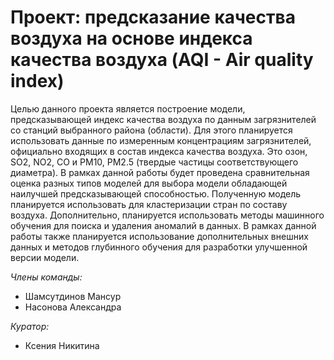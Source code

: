 # Проект: предсказание качества воздуха на основе индекса качества воздуха (AQI - Air quality index)

Целью данного проекта является построение модели, предсказывающей индекс качества воздуха по данным загрязнителей со станций выбранного района (области). Для этого планируется использовать данные по измеренным концентрациям загрязнителей, официально входящих в состав индекса качества воздуха. Это озон, SO2, NO2, CO и PM10, PM2.5 (твердые частицы соответствующего диаметра). В рамках данной работы будет проведена сравнительная оценка разных типов моделей для выбора модели обладающей наилучшей предсказывающей способностью. Полученную модель планируется использовать для кластеризации стран по составу воздуха. Дополнительно, планируется использовать методы машинного обучения для поиска и удаления аномалий в данных. В рамках данной работы также планируется  использование дополнительных внешних данных и методов глубинного обучения для разработки улучшенной версии модели. 

*Члены команды:*

- Шамсутдинов Мансур
- Насонова Александра

*Куратор:*
- Ксения Никитина
